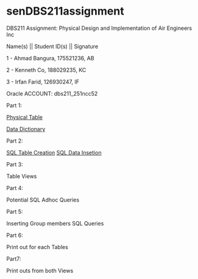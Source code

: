 # senDBS211assignment
DBS211 Assignment: Physical Design and Implementation of Air Engineers Inc

Name(s) || Student ID(s) || Signature 
 
1 - Ahmad Bangura, 175521236, AB

2 - Kenneth Co, 188029235, KC 

3 - Irfan Farid, 126930247, IF 
 
Oracle ACCOUNT:  dbs211_251ncc52  

Part 1:

[Physical Table](PhysicalTableDesign.csv)

[Data Dictionary](DataDictionary.csv)

Part 2:

[SQL Table Creation](assignment_sqlcode.sql)
[SQL Data Insetion](AssignmentData.sql)

Part 3:

Table Views

Part 4:

Potential SQL Adhoc Queries

Part 5:

Inserting Group members SQL Queries

Part 6:

Print out for each Tables

Part7:

Print outs from both Views
